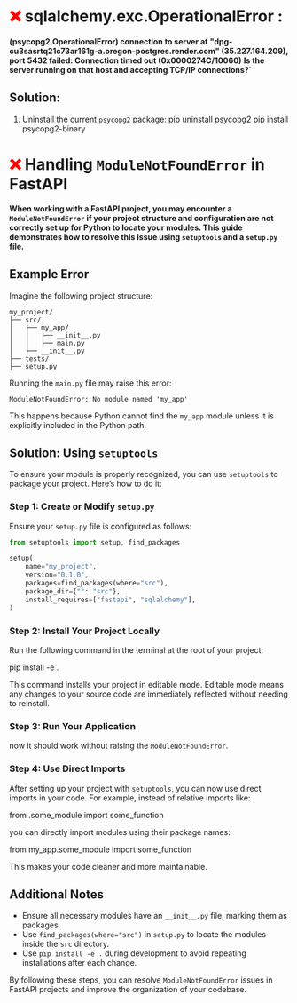 
# <span style="color: red;">&#10060; </span> sqlalchemy.exc.OperationalError :  
**(psycopg2.OperationalError) connection to server at** **"dpg-cu3sasrtq21c73ar161g-a.oregon-postgres.render.com" (35.227.164.209), port** **5432 failed: Connection timed out (0x0000274C/10060)**
**Is the server running on that host and accepting TCP/IP connections?**`
## Solution:
1. Uninstall the current `psycopg2` package:
   pip uninstall psycopg2
   pip install psycopg2-binary


# <span style="color: red;">&#10060; </span> Handling `ModuleNotFoundError` in FastAPI 

**When working with a FastAPI project, you may encounter a `ModuleNotFoundError` if your project structure and configuration are not correctly set up for Python to locate your modules. This guide demonstrates how to resolve this issue using `setuptools` and a `setup.py` file.**

## Example Error

Imagine the following project structure:

```
my_project/
├── src/
│   ├── my_app/
│   │   ├── __init__.py
│   │   ├── main.py
│   ├── __init__.py
├── tests/
├── setup.py
```

Running the `main.py` file may raise this error:

```
ModuleNotFoundError: No module named 'my_app'
```

This happens because Python cannot find the `my_app` module unless it is explicitly included in the Python path.

## Solution: Using `setuptools`

To ensure your module is properly recognized, you can use `setuptools` to package your project. Here’s how to do it:

### Step 1: Create or Modify `setup.py`

Ensure your `setup.py` file is configured as follows:

```python
from setuptools import setup, find_packages

setup(
    name="my_project",
    version="0.1.0",
    packages=find_packages(where="src"),
    package_dir={"": "src"},
    install_requires=["fastapi", "sqlalchemy"],
)
```


### Step 2: Install Your Project Locally

Run the following command in the terminal at the root of your project:


pip install -e .


This command installs your project in editable mode. Editable mode means any changes to your source code are immediately reflected without needing to reinstall.

### Step 3: Run Your Application

now it should work without raising the `ModuleNotFoundError`.

### Step 4: Use Direct Imports

After setting up your project with `setuptools`, you can now use direct imports in your code. For example, instead of relative imports like:

from .some_module import some_function

you can directly import modules using their package names:

from my_app.some_module import some_function

This makes your code cleaner and more maintainable.

## Additional Notes

- Ensure all necessary modules have an `__init__.py` file, marking them as packages.
- Use `find_packages(where="src")` in `setup.py` to locate the modules inside the `src` directory.
- Use `pip install -e .` during development to avoid repeating installations after each change.

By following these steps, you can resolve `ModuleNotFoundError` issues in FastAPI projects and improve the organization of your codebase.

